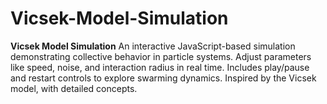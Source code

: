 # Vicsek-Model-Simulation
**Vicsek Model Simulation**   An interactive JavaScript-based simulation demonstrating collective behavior in particle systems. Adjust parameters like speed, noise, and interaction radius in real time. Includes play/pause and restart controls to explore swarming dynamics. Inspired by the Vicsek model, with detailed concepts.
